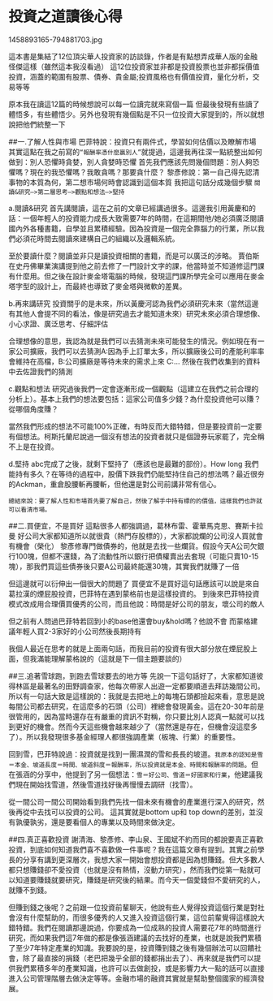 # 投資之道讀後心得


1458893165-794881703.jpg

這本書是集結了12位頂尖華人投資家的訪談錄，作者是有點想弄成華人版的金融怪傑這樣（雖然這本我沒看過）
這12位投資家並非都是投資股票也並非都採價值投資，涵蓋的範圍有股票、債券、貴金屬;投資風格也有價值投資，量化分析，交易等等
 
原本我在讀這12篇的時候想說可以每一位讀完就來寫個一篇
但最後發現有些讀了體悟多，有些體悟少。另外也發現有幾個點是不只一位投資大家提到的，所以就想說把他們統整一下
 
##一.了解人性與市場
巴菲特說：投資只有兩件式，學習如何估價以及瞭解市場
其實這點在我之前寫的`“報酬率憑什麼贏別人”`就提過，這邊我再往深一點統整出如何做到：別人恐懼時貪婪，別人貪婪時恐懼
首先我們應該先問幾個問題：別人夠恐懼嗎？現在的我恐懼嗎？我敢貪嗎？那要貪什麼？
黎彥修說：第一自己得先認清事物的本質為何，第二想市場何時會認識到這個本質
我把這句話分成幾個步驟 `閱讀&研究—>第二層思考—>觀點和想法—>堅持`
 
a.閱讀&研究
首先講閱讀，這在之前的文章已經講過很多。這邊我引用黃慶和的話：一個年輕人的投資能力成長大致需要7年的時間，在這期間他/她必須廣泛閱讀國內外各種書籍，自學並且累積經驗。因為投資是一個完全靠腦力的行業，所以我們必須花時間去閱讀來建構自己的組織以及邏輯系統。
 
至於要讀什麼？閱讀並非只是讀投資相關的書籍，而是可以廣泛的涉略。
賈伯斯在史丹佛畢業演講提到他之前去修了一門設計文字的課，他當時並不知道修這門課有什麼用。但之後在設計麥金塔電腦的時候，發現這門課所學完全可以應用在麥金塔字型的設計上，而最終也導致了麥金塔與微軟的差異。
 
b.再來講研究
投資關乎的是未來，所以黃慶河認為我們必須研究未來（當然這邊有其他人會提不同的看法，像是研究過去才能知道未來）研究未來必須合理想像、小心求證、廣泛思考、仔細評估
 
合理想像的意思，我認為就是我們可以去猜測未來可能發生的情況。例如現在有一家公司擴廠，我們可以去猜測A:因為手上訂單太多，所以擴廠後公司的產能利率率會維持在高檔，B:公司擴廠是等待未來的需求上來 C:...
然後在我們收集到的資料中去佐證我們的猜測
 
c.觀點和想法
研究過後我們一定會逐漸形成一個觀點（這建立在我們之前合理的分析上）。基本上我們的想法要包括：這家公司值多少錢？為什麼投資他可以賺？從哪個角度賺？
 
當然我們形成的想法不可能100%正確，有時反而大錯特錯，但是要投資前一定要有個想法。柯斯托蘭尼說過一個沒有想法的投資者就只是個證券玩家罷了，完全稱不上是在投資。
 
d.堅持
abc完成了之後，就剩下堅持了（應該也是最難的部份）。How long 我們能持有多久？在等待的過程中，股價下跌我們仍能堅持住自己的想法嗎？最近很夯的Ackman，重倉股腰斬再腰斬，但他還是對公司前講非常有信心。
 
`總結來說：要了解人性和市場首先要了解自己，然後了解手中持有標的的價值，這樣我們也許就可以看清市場。`
 
##二.買便宜，不是買好
這點很多人都強調過，葛林布雷、霍華馬克思、賽斯卡拉曼
好公司大家都知道所以就很貴（熱門存股標的），大家都說爛的公司沒人買就會有機會（榮化）
黎彥修專門做債券的，他就是去找一些爛貨。假設今天A公司欠銀行100塊，但都不還錢，為了流動性所以銀行把債權賣出去套現（可能只賣10-15塊），那我們買這些債券後只要A公司最終能還30塊，其實我們就賺了一倍
 
但這邊就可以衍伸出一個很大的問題了
買便宜不是買好這句話應該可以說是來自葛拉漢的煙屁股投資，巴菲特在遇到蒙格前也是這樣投資的。
到後來巴菲特投資模式改成用合理價買優秀的公司，而且他說：時間是好公司的朋友，壞公司的敵人
 
但之前有人問過巴菲特若回到小的base他還會buy&hold嗎？他說不會
而蒙格建議年輕人買2-3家好的小公司然後長期持有
 
我個人最近在思考的就是上面兩句話，而我目前的投資有很大部分放在煙屁股上面，但我滿能理解蒙格說的（這就是下一個主題要談的）
 
##三.追著雪球跑，到跑去雪球要去的地方等
先說一下這句話好了，大家都知道彼得林區是最著名的田野調查家，他每次帶家人出遊一定都要順道去拜訪幾間公司。所以有一句話大致是這樣說的：我就是去把地上的每塊石頭都撿起來看，意思是說每間公司都去研究，在這麼多的石頭（公司）裡總會發現黃金。這在20-30年前是很管用的，因為當時還存在有嚴重的資訊不對稱，你只要比別人認真一點就可以找到更好的機會。然而今天這些機會越來越少了（當然還是存在，但機會沒這麼多了）。所以我發現很多基金經理人都很強調產業（板塊、行業）的重要性。
 
回到雪，巴菲特說過：投資就是找到一團濕潤的雪和長長的坡道。`我原本的認知是雪＝本金、坡道長度＝時間、坡道斜度＝報酬率，所以投資就是本金、時間和報酬率的問題`。但在張涵的分享中，他提到了另一個想法：`雪＝好公司、雪道＝好國家和行業`，他建議我們現在開始找雪道，然後雪道找好後再慢慢去調研（找雪）。
 
從一間公司一間公司開始看到我們先找一個未來有機會的產業進行深入的研究，然後再從中去找可以投資的公司。
這其實就是bottom up和 top down的差別，並沒有孰優孰劣，還是要看個人的專業以及時間來做決定。
 
##四.真正喜歡投資
謝清海、黎彥修、李山泉、王國斌不約而同的都說要真正喜歡投資，到底如何知道我們喜不喜歡做一件事呢？我在這篇文章有提到。其實之前學長的分享有講到更深層次，我想大家一開始會想投資都是因為想賺錢。但大多數人都只想賺錢卻不愛投資（也就是沒有熱情，沒動力研究），然而我們從第一點就可以知道要賺錢就要研究，賺錢是研究後的結果。而今天一個愛錢但不愛研究的人，就賺不到錢。
 
但賺到錢之後呢？之前跟一位投資前輩聊天，他說有些人覺得投資這個行業是對社會沒有什麼幫助的，而很多優秀的人又進入投資這個行業，這位前輩覺得這樣說大錯特錯。我們在閱讀那邊說過，你要成為一位成熟的投資人需要花7年的時間進行研究，而如果我們這7年做的都是像張涵建議的去找好的產業，也就是說我們累積了至少7年特定產業的知識。我要說的是，投資賺到錢之後有幾個辦法可以回饋社會，除了最直接的捐錢（老巴把幾乎全部的錢都捐出去了）、再來就是我們可以提供我們累積多年的產業知識，也許可以去做創投，或是影響力大一點的話可以直接進入公司管理階層去做決定等等。金融市場的融資其實就是幫助整個國家的經濟發展。